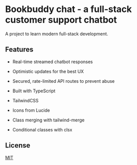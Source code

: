 # Bookbuddy chat - a full-stack customer support chatbot

A project to learn modern full-stack development.

## Features

- Real-time streamed chatbot responses
- Optimistic updates for the best UX
- Secured, rate-limited API routes to prevent abuse

- Built with TypeScript
- TailwindCSS
- Icons from Lucide

- Class merging with tailwind-merge
- Conditional classes with clsx

## License

[MIT](https://choosealicense.com/licenses/mit/)
